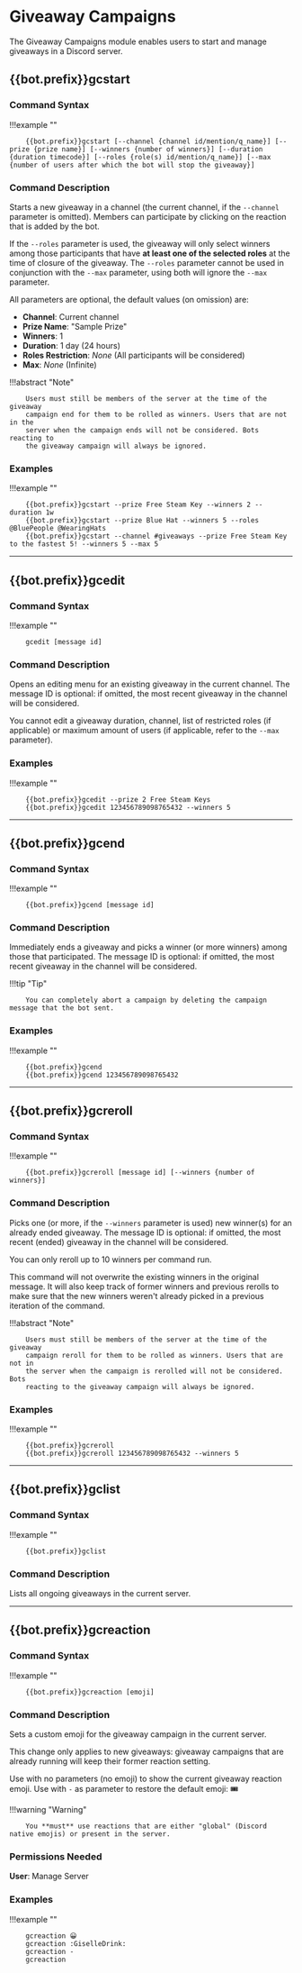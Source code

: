 Giveaway Campaigns
==================

The Giveaway Campaigns module enables users to start and manage
giveaways in a Discord server.

{{bot.prefix}}gcstart
-------

### Command Syntax
!!!example ""

        {{bot.prefix}}gcstart [--channel {channel id/mention/q_name}] [--prize {prize name}] [--winners {number of winners}] [--duration {duration timecode}] [--roles {role(s) id/mention/q_name}] [--max {number of users after which the bot will stop the giveaway}]


### Command Description

Starts a new giveaway in a channel (the current channel, if the
`--channel` parameter is omitted). Members can participate by clicking
on the reaction that is added by the bot.

If the `--roles` parameter is used, the giveaway will only select
winners among those participants that have **at least one of the
selected roles** at the time of closure of the giveaway. The `--roles`
parameter cannot be used in conjunction with the `--max` parameter,
using both will ignore the `--max` parameter.

All parameters are optional, the default values (on omission) are:

-   **Channel**: Current channel
-   **Prize Name**: "Sample Prize"
-   **Winners**: 1
-   **Duration**: 1 day (24 hours)
-   **Roles Restriction**: *None* (All participants will be considered)
-   **Max**: *None* (Infinite)

!!!abstract "Note"

        Users must still be members of the server at the time of the giveaway
        campaign end for them to be rolled as winners. Users that are not in the
        server when the campaign ends will not be considered. Bots reacting to
        the giveaway campaign will always be ignored.


### Examples
!!!example ""

        {{bot.prefix}}gcstart --prize Free Steam Key --winners 2 --duration 1w
        {{bot.prefix}}gcstart --prize Blue Hat --winners 5 --roles @BluePeople @WearingHats
        {{bot.prefix}}gcstart --channel #giveaways --prize Free Steam Key to the fastest 5! --winners 5 --max 5


------------------------------------------------------------------------

{{bot.prefix}}gcedit
------

### Command Syntax
!!!example ""

        gcedit [message id]


### Command Description

Opens an editing menu for an existing giveaway in the current channel.
The message ID is optional: if omitted, the most recent giveaway in the
channel will be considered.

You cannot edit a giveaway duration, channel, list of restricted roles
(if applicable) or maximum amount of users (if applicable, refer to the
`--max` parameter).

### Examples
!!!example ""

        {{bot.prefix}}gcedit --prize 2 Free Steam Keys
        {{bot.prefix}}gcedit 123456789098765432 --winners 5


------------------------------------------------------------------------

{{bot.prefix}}gcend
-----

### Command Syntax
!!!example ""

        {{bot.prefix}}gcend [message id]


### Command Description

Immediately ends a giveaway and picks a winner (or more winners) among
those that participated. The message ID is optional: if omitted, the
most recent giveaway in the channel will be considered.

!!!tip "Tip"

        You can completely abort a campaign by deleting the campaign message that the bot sent.

### Examples
!!!example ""

        {{bot.prefix}}gcend
        {{bot.prefix}}gcend 123456789098765432


------------------------------------------------------------------------

{{bot.prefix}}gcreroll
--------

### Command Syntax
!!!example ""

        {{bot.prefix}}gcreroll [message id] [--winners {number of winners}]


### Command Description

Picks one (or more, if the `--winners` parameter is used) new winner(s)
for an already ended giveaway. The message ID is optional: if omitted,
the most recent (ended) giveaway in the channel will be considered.

You can only reroll up to 10 winners per command run.

This command will not overwrite the existing winners in the original
message. It will also keep track of former winners and previous rerolls
to make sure that the new winners weren't already picked in a previous
iteration of the command.

!!!abstract "Note"

        Users must still be members of the server at the time of the giveaway
        campaign reroll for them to be rolled as winners. Users that are not in
        the server when the campaign is rerolled will not be considered. Bots
        reacting to the giveaway campaign will always be ignored.


### Examples
!!!example ""

        {{bot.prefix}}gcreroll
        {{bot.prefix}}gcreroll 123456789098765432 --winners 5


------------------------------------------------------------------------

{{bot.prefix}}gclist
------

### Command Syntax
!!!example ""

        {{bot.prefix}}gclist


### Command Description

Lists all ongoing giveaways in the current server.

------------------------------------------------------------------------

{{bot.prefix}}gcreaction
----------

### Command Syntax
!!!example ""

        {{bot.prefix}}gcreaction [emoji]


### Command Description

Sets a custom emoji for the giveaway campaign in the current server.

This change only applies to new giveaways: giveaway campaigns that are
already running will keep their former reaction setting.

Use with no parameters (no emoji) to show the current giveaway reaction
emoji. Use with `-` as parameter to restore the default emoji: :tickets:

!!!warning "Warning"

        You **must** use reactions that are either "global" (Discord native emojis) or present in the server.


### Permissions Needed

**User**: Manage Server

### Examples
!!!example ""

        gcreaction 😀
        gcreaction :GiselleDrink:
        gcreaction -
        gcreaction

